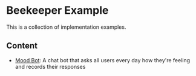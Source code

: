# Beekeeper Example
This is a collection of implementation examples.

## Content
- [Mood Bot](mood-bot/README.md): A chat bot that asks all users every day how they're feeling and records their responses
